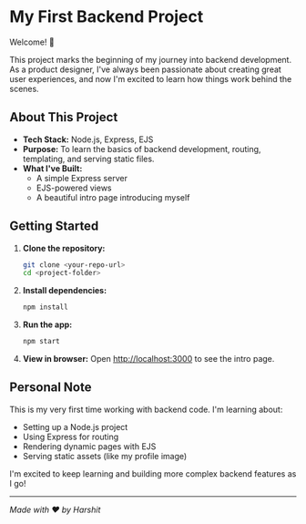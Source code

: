 # My First Backend Project

Welcome! 👋

This project marks the beginning of my journey into backend development. As a product designer, I've always been passionate about creating great user experiences, and now I'm excited to learn how things work behind the scenes.

## About This Project

- **Tech Stack:** Node.js, Express, EJS
- **Purpose:** To learn the basics of backend development, routing, templating, and serving static files.
- **What I've Built:**
  - A simple Express server
  - EJS-powered views
  - A beautiful intro page introducing myself

## Getting Started

1. **Clone the repository:**
   ```bash
   git clone <your-repo-url>
   cd <project-folder>
   ```
2. **Install dependencies:**
   ```bash
   npm install
   ```
3. **Run the app:**
   ```bash
   npm start
   ```
4. **View in browser:**
   Open [http://localhost:3000](http://localhost:3000) to see the intro page.

## Personal Note

This is my very first time working with backend code. I'm learning about:
- Setting up a Node.js project
- Using Express for routing
- Rendering dynamic pages with EJS
- Serving static assets (like my profile image)

I'm excited to keep learning and building more complex backend features as I go!

---

*Made with ❤️ by Harshit* 